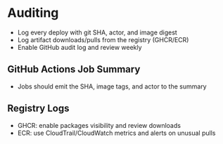 # Auditing

- Log every deploy with git SHA, actor, and image digest
- Log artifact downloads/pulls from the registry (GHCR/ECR)
- Enable GitHub audit log and review weekly

## GitHub Actions Job Summary
- Jobs should emit the SHA, image tags, and actor to the summary

## Registry Logs
- GHCR: enable packages visibility and review downloads
- ECR: use CloudTrail/CloudWatch metrics and alerts on unusual pulls